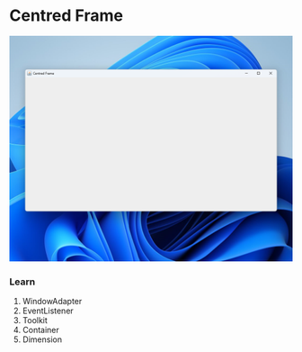 # Centred Frame
![App Screenshot](/CentredTest/src/screen.png)


### Learn 
1. WindowAdapter
2. EventListener
3. Toolkit
4. Container
5. Dimension
